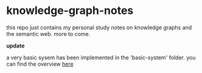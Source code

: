 # knowledge-graph-notes

this repo just contains my personal study notes on knowledge graphs and the semantic web. more to come.


**update**

a very basic sysem has been implemented in the 'basic-system' folder. you can find the overview [here](basic-system/)

 
